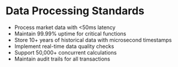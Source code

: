 # Data Processing Standards

- Process market data with <50ms latency
- Maintain 99.99% uptime for critical functions
- Store 10+ years of historical data with microsecond timestamps
- Implement real-time data quality checks
- Support 50,000+ concurrent calculations
- Maintain audit trails for all transactions
